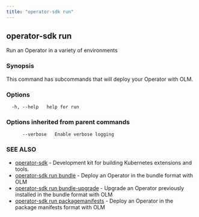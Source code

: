 ```yaml
---
title: "operator-sdk run"
---
```

## operator-sdk run

Run an Operator in a variety of environments

### Synopsis

This command has subcommands that will deploy your Operator with OLM.

### Options

```
  -h, --help   help for run
```

### Options inherited from parent commands

```
      --verbose   Enable verbose logging
```

### SEE ALSO

* [operator-sdk](../operator-sdk)	 - Development kit for building Kubernetes extensions and tools.
* [operator-sdk run bundle](../operator-sdk_run_bundle)	 - Deploy an Operator in the bundle format with OLM
* [operator-sdk run bundle-upgrade](../operator-sdk_run_bundle-upgrade)	 - Upgrade an Operator previously installed in the bundle format with OLM
* [operator-sdk run packagemanifests](../operator-sdk_run_packagemanifests)	 - Deploy an Operator in the package manifests format with OLM

